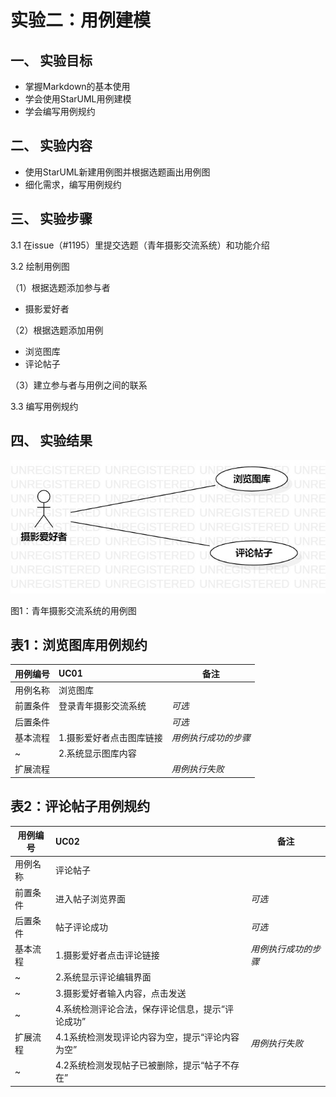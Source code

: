 # 实验二：用例建模

## 一、 实验目标

- 掌握Markdown的基本使用
- 学会使用StarUML用例建模
- 学会编写用例规约

## 二、 实验内容

- 使用StarUML新建用例图并根据选题画出用例图
- 细化需求，编写用例规约

## 三、 实验步骤

3.1 在issue（#1195）里提交选题（青年摄影交流系统）和功能介绍

3.2 绘制用例图

（1）根据选题添加参与者
- 摄影爱好者

（2）根据选题添加用例
- 浏览图库
- 评论帖子

（3）建立参与者与用例之间的联系

3.3 编写用例规约

## 四、 实验结果

![用例图](./Lab2_UseCaseDiagram.jpg)

图1：青年摄影交流系统的用例图

## 表1：浏览图库用例规约  

用例编号  | UC01 | 备注  
-|:-|-  
用例名称  | 浏览图库  |   
前置条件  | 登录青年摄影交流系统     | *可选*   
后置条件  |      | *可选*   
基本流程  | 1.摄影爱好者点击图库链接  |*用例执行成功的步骤*    
~| 2.系统显示图库内容  |   
扩展流程  |    |*用例执行失败*

## 表2：评论帖子用例规约  

用例编号  | UC02 | 备注  
-|:-|-  
用例名称  | 评论帖子  |   
前置条件  | 进入帖子浏览界面    | *可选*   
后置条件  | 帖子评论成功     | *可选*   
基本流程  | 1.摄影爱好者点击评论链接  |*用例执行成功的步骤*    
~| 2.系统显示评论编辑界面  |   
~| 3.摄影爱好者输入内容，点击发送   |   
~| 4.系统检测评论合法，保存评论信息，提示“评论成功”   |   
扩展流程  | 4.1系统检测发现评论内容为空，提示“评论内容为空”   |*用例执行失败*    
~| 4.2系统检测发现帖子已被删除，提示“帖子不存在”   |
